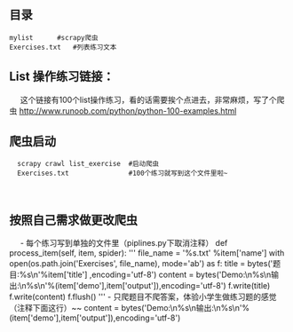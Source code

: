 ## 目录
	mylist 		#scrapy爬虫
	Exercises.txt	#列表练习文本

## List 操作练习链接： 
      这个链接有100个list操作练习，看的话需要挨个点进去，非常麻烦，写了个爬虫
      http://www.runoob.com/python/python-100-examples.html
      
## 爬虫启动
      scrapy crawl list_exercise  #启动爬虫
      Exercises.txt               #100个练习就写到这个文件里啦~ 
      
## 按照自己需求做更改爬虫
      - 每个练习写到单独的文件里（piplines.py下取消注释）
      	def process_item(self, item, spider):
	   '''
	   file_name = '%s.txt' %item['name']
	   with open(os.path.join('Exercises', file_name), mode='ab') as f:
	   	title = bytes('题目:%s\n'%item['title'] ,encoding='utf-8')
	   	content = bytes('Demo:\n%s\n输出:\n%s\n'%(item['demo'],item['output']),encoding='utf-8')
	   	f.write(title)
	   	f.write(content)
	   	f.flush()
	   '''
      - 只爬题目不爬答案，体验小学生做练习题的感觉（注释下面这行）~~ 
      	content = bytes('Demo:\n%s\n输出:\n%s\n'%(item['demo'],item['output']),encoding='utf-8')




